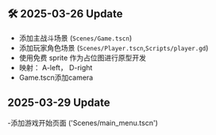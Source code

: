 ## 🛠️ 2025-03-26 Update
- 添加主战斗场景 (`Scenes/Game.tscn`)  
- 添加玩家角色场景 (`Scenes/Player.tscn`,`Scripts/player.gd`)  
- 使用免费 sprite 作为占位图进行原型开发
- 映射： A-left， D-right
- Game.tscn添加camera


## 2025-03-29 Update
-添加游戏开始页面 ('Scenes/main_menu.tscn')
